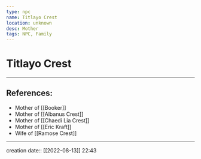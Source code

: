 ```yaml
---
type: npc
name: Titlayo Crest
location: unknown
desc: Mother
tags: NPC, Family
---
```


# Titlayo Crest
___ 
## References: 
- Mother of [[Booker]]
- Mother of [[Albanus Crest]]
- Mother of [[Chaedi Lia Crest]]
- Mother of [[Eric Kraft]]
- Wife of [[Ramose Crest]]
--- 
creation date:: [[2022-08-13]] 22:43